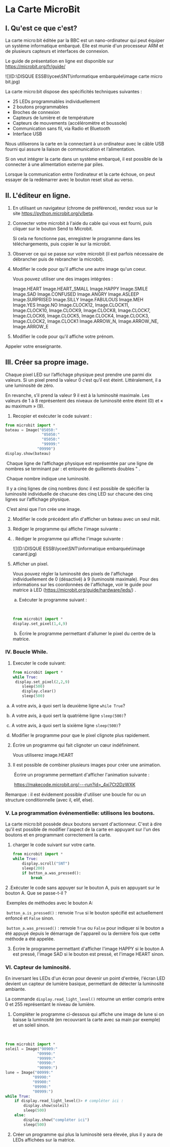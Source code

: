 # La Carte MicroBit

## I. Qu'est ce que c'est? 

La carte micro:bit éditée par la BBC est un nano-ordinateur qui peut équiper un systéme informatique embarqué. Elle est munie d'un processeur ARM et de plusieurs capteurs et interfaces de connexion. 

Le guide de présentation en ligne est disponible sur https://microbit.org/fr/guide/

![](D:\DISQUE ESSB\lycee\SNT\informatique embarquée\image carte micro bit.jpg)

La carte micro:bit dispose des spécificités techniques suivantes :

- 25 LEDs programmables individuellement
-  2 boutons programmables
-  Broches de connexion
-  Capteurs de lumière et de température  
- Capteurs de mouvements (accéléromètre et boussole)
-  Communication sans fil, via Radio et Bluetooth  
- Interface USB  

Nous utiliserons la carte en la connectant à un ordinateur avec le câble USB fourni qui assure la liaison de communication et l’alimentation. 

Si on veut intégrer la carte dans un système embarqué, il est possible de la connecter à une alimentation externe par piles. 

Lorsque la communication entre l’ordinateur et la carte échoue, on peut essayer de la redémarrer avec le bouton reset situé au verso. 

## II. L'éditeur en ligne. 

1. En utilisant un navigateur (chrome de préférence), rendez vous sur le site https://python.microbit.org/v/beta. 

2. Connecter votre microbit à l'aide du cable qui vous est fourni, puis cliquer sur le bouton Send to Microbit. 

   Si cela ne fonctionne pas, enregistrer le programme dans les téléchargements, puis copier le sur la microbit. 

3. Observer ce qui se passe sur votre microbit (il est parfois nécessaire de débrancher puis de rebrancher la microbit). 

4. Modifier le code pour qu'il affiche une autre image qu'un coeur. 

   Vous pouvez utiliser une des images intégrées : 

   Image.HEART Image.HEART_SMALL Image.HAPPY Image.SMILE Image.SAD 	Image.CONFUSED Image.ANGRY Image.ASLEEP Image.SURPRISED Image.SILLY 	Image.FABULOUS Image.MEH Image.YES Image.NO Image.CLOCK12, 	Image.CLOCK11, Image.CLOCK10, Image.CLOCK9, Image.CLOCK8, Image.CLOCK7, Image.CLOCK6, Image.CLOCK5, Image.CLOCK4, Image.CLOCK3, Image.CLOCK2, 	Image.CLOCK1 Image.ARROW_N, Image.ARROW_NE, Image.ARROW_E

5. Modifier le code pour qu'il affiche votre prénom. 

Appeler votre enseignante. 

## III. Créer sa propre image. 

Chaque pixel LED sur l’affichage physique peut prendre une parmi dix valeurs. Si un pixel 	prend la valeur 0 c’est qu’il est éteint. Littéralement, il a une luminosité de zéro. 

En revanche, s’il prend la valeur 9 il est à la luminosité maximale. Les valeurs de 1 à 8 représentent des niveaux de luminosité entre éteint (0) et « au maximum » (9). 

1. Recopier et exécuter le code suivant :

```python
from microbit import *
bateau = Image("05050:"
				"05050:"
              	"05050:"
                "99999:"
              "09990")
display.show(bateau)
```

​	 Chaque ligne de l’affichage physique est représentée par une ligne de nombres se terminant 	par : et entourée de guillemets doubles " . 

​	Chaque nombre indique une luminosité. 

​	Il y a cinq lignes de cinq nombres donc il est possible de spécifier la luminosité individuelle 	 	de chacune des cinq LED sur chacune des cinq lignes sur l’affichage physique. 

​	C’est ainsi que l'on crée une image. 

2.  Modifier le code précédent afin d'afficher un bateau avec un seul mât. 

3. Rédiger le programme qui affiche l'image suivante :

4. . Rédiger le programme qui affiche l'image suivante :

   ![](D:\DISQUE ESSB\lycee\SNT\informatique embarquée\image canard.jpg)



5. Afficher un pixel. 

   Vous pouvez régler la luminosité des pixels de l'affichage individuellement de 0 (désactivé) à 9 (luminosité maximale). Pour des informations sur les coordonnées de l'affichage, voir le guide pour matrice à LED (https://microbit.org/guide/hardware/leds/) .  

   ​	a. Exécuter le programme suivant :  

   ​	

   ```python
   from microbit import *
   display.set_pixel(1,4,9)
   ```

   ​	b. Écrire le programme permettant d'allumer le pixel du centre de la matrice. 

### IV. Boucle While. 

1. Executer le code suivant:

   ```python
   from microbit import *
   while True:
   	display.set_pixel(2,2,9)
       sleep(500)
       display.clear()
       sleep(500)
   ```

   

​	a. A votre avis, à quoi sert la deuxième ligne `while True`? 

​	b.  A votre avis, à quoi sert la quatrième ligne `sleep(500)`? 

​	c.  A votre avis, à quoi sert la sixième ligne `sleep(500)`? 

​	d. Modifier le programme pour que le pixel clignote plus rapidement.

2. Écrire un programme qui fait clignoter un cœur indéfiniment.

   Vous utiliserez image.HEART

3. Il est possible de combiner plusieurs images pour créer une animation. 

   ​	Écrire un programme permettant d'afficher l'animation suivante :

   ​	https://makecode.microbit.org/---run?id=_4xi7Ct2DzWXK

Remarque : il est évidement possible d'utiliser une boucle for ou un structure conditionnelle (avec il, elif, else). 

### V. La programmation événementielle: utilisons les boutons. 

La carte micro:bit possède deux boutons servant d'actionneur. C'est à dire qu'il est possible de modifier l'aspect de la carte en appuyant sur l'un des boutons et en programmant correctement la carte. 

1. charger le code suivant sur votre carte. 

   ```python
   from microbit import *
   while True:
       display.scroll("SNT")
       sleep(200)
       if button_a.was_pressed():
           break
   ```

   

 2 .Exécuter le code sans appuyer sur le bouton A, puis en appuyant sur le bouton A. Que se passe-t-il ?

​	Exemples de méthodes avec le bouton A: 

​	`button_a.is_pressed()` : renvoie `True` si le bouton spécifié est actuellement enfoncé et `False` 		sinon. 

​	`button_a.was_pressed()` : renvoie `True` ou `False` pour indiquer si le bouton a été appuyé depuis le 	démarrage de l'appareil ou la dernière fois que cette méthode a été appelée. 

3. Écrire le programme permettant d'afficher l'image HAPPY si le bouton A est pressé, l'image SAD si le bouton est pressé, et l'image HEART sinon. 



### VI. Capteur de luminosité. 

En inversant les LEDs d'un écran pour devenir un point d'entrée, l'écran LED devient un capteur de lumière basique, permettant de détecter la luminosité ambiante. 

La commande `display.read_light_level()` retourne un entier compris entre 0 et 255 représentant le niveau de lumière. 

1.  Compléter le programme ci-dessous qui affiche une image de lune si on baisse la luminosité (en recouvrant la carte avec sa main par exemple) et un soleil sinon.

​	

```python
from microbit import *
soleil = Image("90909:"
              "09990:"
              "99999:"
              "09990:"
              "90909:")
lune = Image("00999:"
            "09990:"
            "09900:"
            "09990:"
            "00999:")
while True: 
    if display.read_light_level()> # compléter ici :
    	display.show(soleil)
        sleep(500)
    else:
        display.show("compléter ici")
        sleep(500)
```



2. Créer un programme qui plus la luminosité sera élevée, plus il y aura de LEDs affichées sur la matrice. 

